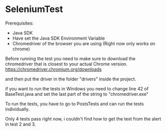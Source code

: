 # SeleniumTest

Prerequisites:
- Java SDK
- Have set the Java SDK Environment Variable
- Chromedriver of the browser you are using (Right now only works on chrome)

Before running the test you need to make sure to download the chromedriver that is closest to your actual Chrome version.
https://chromedriver.chromium.org/downloads 

and then put the driver in the folder "drivers" inside the project.

if you want to run the tests in Windows you need to change line 42 of BaseTest.java and set the last part of the string to "chromedriver.exe"

To run the tests, you have to go to PostsTests and can run the tests individually.




Only 4 tests pass right now, i couldn't find how to get the text from the alert in test 2 and 3.

 
